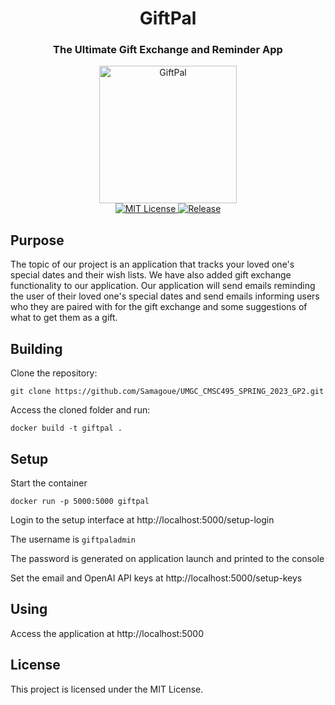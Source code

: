 <h1 align="center">GiftPal</h1>
<h3 align="center">The Ultimate Gift Exchange and Reminder App</h3>

<p align="center">
<img alt="GiftPal" src="https://raw.githubusercontent.com/Samagoue/UMGC_CMSC495_SPRING_2023_GP2/master/giftpal/static/GiftPalLogo.png" width="220"/>
</br>
<a href="https://github.com/Samagoue/UMGC_CMSC495_SPRING_2023_GP2">
<img alt="MIT License" src="https://img.shields.io/github/license/Samagoue/UMGC_CMSC495_SPRING_2023_GP2.svg"/>
</a>
<a href="https://github.com/Samagoue/UMGC_CMSC495_SPRING_2023_GP2">
<img alt="Release" src="https://img.shields.io/github/release/Samagoue/UMGC_CMSC495_SPRING_2023_GP2.svg"/>
</a>
</p>

## Purpose

The topic of our project is an application that tracks your loved one's special dates and their wish lists. We have also added gift exchange functionality to our application. Our application will send emails reminding the user of their loved one's special dates and send emails informing users who they are paired with for the gift exchange and some suggestions of what to get them as a gift. 

## Building

Clone the repository:

    git clone https://github.com/Samagoue/UMGC_CMSC495_SPRING_2023_GP2.git

Access the cloned folder and run:

    docker build -t giftpal .

## Setup

Start the container

    docker run -p 5000:5000 giftpal

Login to the setup interface at http://localhost:5000/setup-login

The username is `giftpaladmin`

The password is generated on application launch and printed to the console

Set the email and OpenAI API keys at http://localhost:5000/setup-keys

## Using

Access the application at http://localhost:5000

## License

This project is licensed under the MIT License.